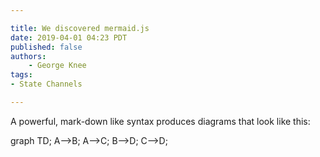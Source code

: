 ```yaml
---

title: We discovered mermaid.js
date: 2019-04-01 04:23 PDT
published: false
authors: 
    - George Knee
tags: 
- State Channels

---
```



A powerful, mark-down like syntax produces diagrams that look like this:

<div class="mermaid text-center">
graph TD;
    A-->B;
    A-->C;
    B-->D;
    C-->D;
</div>

